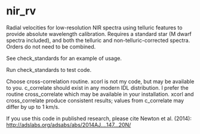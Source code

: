 # nir_rv
Radial velocities for low-resolution NIR spectra using telluric features to provide absolute wavelength calibration. Requires a standard star (M dwarf spectra included), and both the telluric and non-telluric-corrected spectra. Orders do not need to be combined. 

See check_standards for an example of usage. 

Run check_standards to test code.

Choose cross-correlation routine. xcorl is not my code, but may be available to you. c_correlate should exist in any modern IDL distribution. I prefer the routine cross_correlate which may be available in your installation. xcorl and cross_correlate produce consistent results; values from c_correlate may differ by up to 1 km/s.

If you use this code in published research, please cite Newton et al. (2014): http://adslabs.org/adsabs/abs/2014AJ....147...20N/

